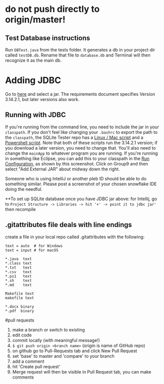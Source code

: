 # **do not push directly to origin/master!**  

## Test Database instructions
Run `DBTest.java` from the tests folder. It generates a db in your project dir called `testDB.db`. Rename that file to `database.db` and Terminal will then recognize it as the main db.  

# Adding JDBC

Go to [here](https://bitbucket.org/xerial/sqlite-jdbc/downloads) and select a jar. The requirements document specifies Version 3.14.2.1, but later versions also work.

## Running with JDBC

If you're running from the command line, you need to include the jar in your `classpath`. If you don't feel like changing your `.bashrc` to export the path to the `classpath`, the SQLite Tester repo has a [Linux / Mac script](https://github.com/mbottini/SQLite-Tester/blob/master/run.sh) and a [Powershell script](https://github.com/mbottini/SQLite-Tester/blob/master/run.ps1). Note that both of these scripts run the 3.14.2.1 version; if you download a later version, you need to change that. You'll also need to change the `mainApp` to whatever program you are running. If you're running in something like Eclipse, you can add this to your classpath in the [Run Configuration](http://i.imgur.com/1NdjFnm.png), as shown by this screenshot. Click on Group9 and then select "Add External JAR" about midway down the right.

Someone who is using IntelliJ or another pleb ID should be able to do something similar. Please post a screenshot of your chosen snowflake IDE doing the needful.

**To set up SQLite database once you have JDBC jar above: for Intellij, go to `Project Structure -> Libraries -> hit '+' -> point it to jdbc jar'` then recompile  
   

## .gitattributes file deals with line endings  
create a file in your local repo called .gitattributes with the following:
```
text = auto  # for Windows
text = input # for macOS 

*.java  text
*.class text
*.txt   text
*.csv   text
*.ps1   text
*.sh    text
*.md    text

Makefile text
makefile text

*.docx binary
*.pdf  binary
```

#pull requests  
1. make a branch or switch to existing
2. edit code
3. commit locally (with meaningful message!)
4. `$ git push origin <branch name>` (origin is name of GitHub repo)  
5. on github go to Pull-Requests tab and click New Pull Request
6. set 'base' to master and 'compare' to your branch
7. add a comment
8. hit 'Create pull request'
9. Merge request will then be visible in Pull Request tab, you can make comments
